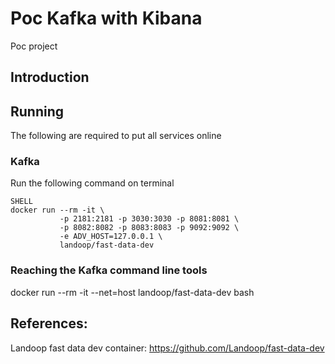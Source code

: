 # Poc Kafka with Kibana

Poc project

## Introduction

## Running

The following are required to put all services online

### Kafka

Run the following command on terminal

```
SHELL
docker run --rm -it \
           -p 2181:2181 -p 3030:3030 -p 8081:8081 \
           -p 8082:8082 -p 8083:8083 -p 9092:9092 \
           -e ADV_HOST=127.0.0.1 \
           landoop/fast-data-dev
```

### Reaching the Kafka command line tools

docker run --rm -it --net=host landoop/fast-data-dev bash

## References:

Landoop fast data dev container: https://github.com/Landoop/fast-data-dev
